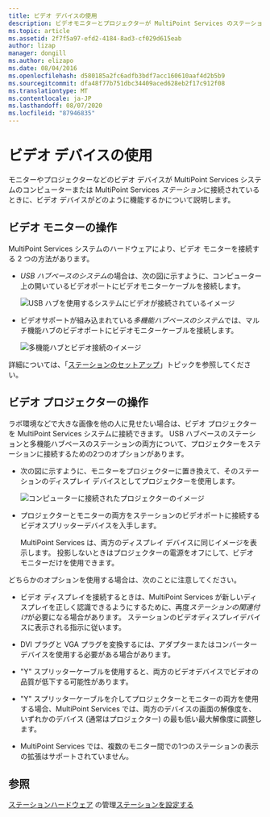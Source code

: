 ```yaml
---
title: ビデオ デバイスの使用
description: ビデオモニターとプロジェクターが MultiPoint Services のステーションを操作する方法について説明します。
ms.topic: article
ms.assetid: 2f7f5a97-efd2-4184-8ad3-cf029d615eab
author: lizap
manager: dongill
ms.author: elizapo
ms.date: 08/04/2016
ms.openlocfilehash: d580185a2fc6adfb3bdf7acc160610aaf4d2b5b9
ms.sourcegitcommit: dfa48f77b751dbc34409aced628eb2f17c912f08
ms.translationtype: MT
ms.contentlocale: ja-JP
ms.lasthandoff: 08/07/2020
ms.locfileid: "87946835"
---
```

# <a name="work-with-video-devices"></a>ビデオ デバイスの使用
モニターやプロジェクターなどのビデオ デバイスが MultiPoint Services システムのコンピューターまたは MultiPoint Services *ステーション*に接続されているときに、ビデオ デバイスがどのように機能するかについて説明します。

## <a name="working-with-video-monitors"></a>ビデオ モニターの操作
MultiPoint Services システムのハードウェアにより、ビデオ モニターを接続する 2 つの方法があります。

-   *USB ハブベースのシステム*の場合は、次の図に示すように、コンピューター上の開いているビデオポートにビデオモニターケーブルを接続します。

    ![USB ハブを使用するシステムにビデオが接続されているイメージ](./media/WMSVideoConnection.gif)

-   ビデオサポートが組み込まれている*多機能ハブベースのシステム*では、マルチ機能ハブのビデオポートにビデオモニターケーブルを接続します。

    ![多機能ハブとビデオ接続のイメージ](./media/WMSMultifunctionHubVideoConnection.gif)

詳細については、「[ステーションのセットアップ](Set-Up-a-Station.md)」トピックを参照してください。

## <a name="working-with-video-projectors"></a>ビデオ プロジェクターの操作
ラボ環境などで大きな画像を他の人に見せたい場合は、ビデオ プロジェクターを MultiPoint Services システムに接続できます。 USB ハブベースのステーションと多機能ハブベースのステーションの両方について、プロジェクターをステーションに接続するための2つのオプションがあります。

-   次の図に示すように、モニターをプロジェクターに置き換えて、そのステーションのディスプレイ デバイスとしてプロジェクターを使用します。

    ![コンピューターに接続されたプロジェクターのイメージ](./media/WMSVideoProjectorConnection.gif)

-   プロジェクターとモニターの両方をステーションのビデオポートに接続するビデオスプリッターデバイスを入手します。

    MultiPoint Services は、両方のディスプレイ デバイスに同じイメージを表示します。 投影しないときはプロジェクターの電源をオフにして、ビデオ モニターだけを使用できます。

どちらかのオプションを使用する場合は、次のことに注意してください。

-   ビデオ ディスプレイを接続するときは、MultiPoint Services が新しいディスプレイを正しく認識できるようにするために、再度*ステーションの関連付け*が必要になる場合があります。 ステーションのビデオディスプレイデバイスに表示される指示に従います。

-   DVI プラグと VGA プラグを変換するには、アダプターまたはコンバーター デバイスを使用する必要がある場合があります。

-   "Y" スプリッターケーブルを使用すると、両方のビデオデバイスでビデオの品質が低下する可能性があります。

-   "Y" スプリッターケーブルを介してプロジェクターとモニターの両方を使用する場合、MultiPoint Services では、両方のデバイスの画面の解像度を、いずれかのデバイス (通常はプロジェクター) の最も低い最大解像度に調整します。

-   MultiPoint Services では、複数のモニター間での1つのステーションの表示の拡張はサポートされていません。

## <a name="see-also"></a>参照
[ステーションハードウェア](Manage-Station-Hardware.md) 
 の管理[ステーションを設定する](Set-Up-a-Station.md)